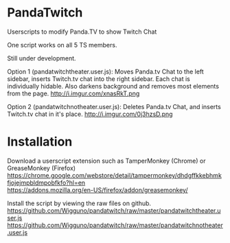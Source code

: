# PandaTwitch
Userscripts to modify Panda.TV to show Twitch Chat

One script works on all 5 TS members.

Still under development.

Option 1 (pandatwitchtheater.user.js): Moves Panda.tv Chat to the left sidebar, inserts Twitch.tv chat into the right sidebar. Each chat is individually hidable. Also darkens background and removes most elements from the page.
http://i.imgur.com/xnasRkT.png

Option 2 (pandatwitchnotheater.user.js): Deletes Panda.tv Chat, and inserts Twitch.tv chat in it's place.
http://i.imgur.com/0j3hzsD.png

# Installation
Download a userscript extension such as TamperMonkey (Chrome) or GreaseMonkey (Firefox)  
https://chrome.google.com/webstore/detail/tampermonkey/dhdgffkkebhmkfjojejmpbldmpobfkfo?hl=en  
https://addons.mozilla.org/en-US/firefox/addon/greasemonkey/

Install the script by viewing the raw files on github.  
https://github.com/Wigguno/pandatwitch/raw/master/pandatwitchtheater.user.js  
https://github.com/Wigguno/pandatwitch/raw/master/pandatwitchnotheater.user.js